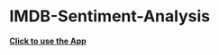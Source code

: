 # IMDB-Sentiment-Analysis

__[Click to use the App](https://imdb-sentiment-analysis-by-eki.streamlit.app/)__
